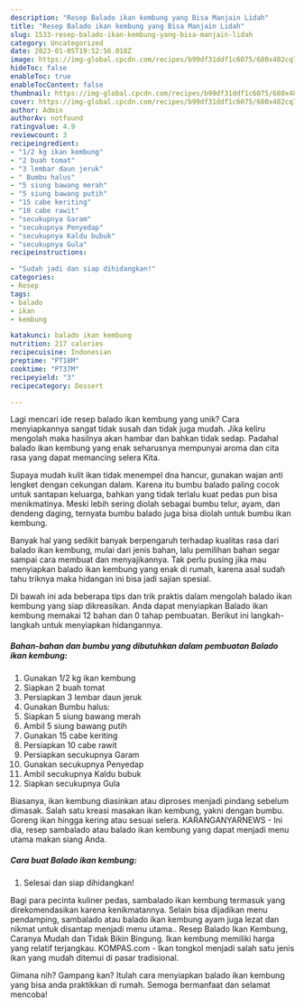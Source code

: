 ```yaml
---
description: "Resep Balado ikan kembung yang Bisa Manjain Lidah"
title: "Resep Balado ikan kembung yang Bisa Manjain Lidah"
slug: 1533-resep-balado-ikan-kembung-yang-bisa-manjain-lidah
category: Uncategorized
date: 2023-01-05T19:52:56.018Z
image: https://img-global.cpcdn.com/recipes/b99df31ddf1c6075/680x482cq70/balado-ikan-kembung-foto-resep-utama.jpg
hideToc: false
enableToc: true
enableTocContent: false
thumbnail: https://img-global.cpcdn.com/recipes/b99df31ddf1c6075/680x482cq70/balado-ikan-kembung-foto-resep-utama.jpg
cover: https://img-global.cpcdn.com/recipes/b99df31ddf1c6075/680x482cq70/balado-ikan-kembung-foto-resep-utama.jpg
author: Admin
authorAv: notfound
ratingvalue: 4.9
reviewcount: 3
recipeingredient:
- "1/2 kg ikan kembung"
- "2 buah tomat"
- "3 lembar daun jeruk"
- " Bumbu halus"
- "5 siung bawang merah"
- "5 siung bawang putih"
- "15 cabe keriting"
- "10 cabe rawit"
- "secukupnya Garam"
- "secukupnya Penyedap"
- "secukupnya Kaldu bubuk"
- "secukupnya Gula"
recipeinstructions:

- "Sudah jadi dan siap dihidangkan!"
categories:
- Resep
tags:
- balado
- ikan
- kembung

katakunci: balado ikan kembung 
nutrition: 217 calories
recipecuisine: Indonesian
preptime: "PT18M"
cooktime: "PT37M"
recipeyield: "3"
recipecategory: Dessert

---
```





Lagi mencari ide resep balado ikan kembung yang unik? Cara menyiapkannya sangat tidak susah dan tidak juga mudah. Jika keliru mengolah maka hasilnya akan hambar dan bahkan tidak sedap. Padahal balado ikan kembung yang enak seharusnya mempunyai aroma dan cita rasa yang dapat memancing selera Kita.





Supaya mudah kulit ikan tidak menempel dna hancur, gunakan wajan anti lengket dengan cekungan dalam. Karena itu bumbu balado paling cocok untuk santapan keluarga, bahkan yang tidak terlalu kuat pedas pun bisa menikmatinya. Meski lebih sering diolah sebagai bumbu telur, ayam, dan dendeng daging, ternyata bumbu balado juga bisa diolah untuk bumbu ikan kembung.

Banyak hal yang sedikit banyak berpengaruh terhadap kualitas rasa dari balado ikan kembung, mulai dari jenis bahan, lalu pemilihan bahan segar sampai cara membuat dan menyajikannya. Tak perlu pusing jika mau menyiapkan balado ikan kembung yang enak di rumah, karena asal sudah tahu triknya maka hidangan ini bisa jadi sajian spesial.






Di bawah ini ada beberapa tips dan trik praktis dalam mengolah balado ikan kembung yang siap dikreasikan. Anda dapat menyiapkan Balado ikan kembung memakai 12 bahan dan 0 tahap pembuatan. Berikut ini langkah-langkah untuk menyiapkan hidangannya.

<!--inarticleads1-->

##### Bahan-bahan dan bumbu yang dibutuhkan dalam pembuatan Balado ikan kembung:

1. Gunakan 1/2 kg ikan kembung
1. Siapkan 2 buah tomat
1. Persiapkan 3 lembar daun jeruk
1. Gunakan  Bumbu halus:
1. Siapkan 5 siung bawang merah
1. Ambil 5 siung bawang putih
1. Gunakan 15 cabe keriting
1. Persiapkan 10 cabe rawit
1. Persiapkan secukupnya Garam
1. Gunakan secukupnya Penyedap
1. Ambil secukupnya Kaldu bubuk
1. Siapkan secukupnya Gula


Biasanya, ikan kembung diasinkan atau diproses menjadi pindang sebelum dimasak. Salah satu kreasi masakan ikan kembung, yakni dengan bumbu. Goreng ikan hingga kering atau sesuai selera. KARANGANYARNEWS - Ini dia, resep sambalado atau balado ikan kembung yang dapat menjadi menu utama makan siang Anda. 

<!--inarticleads2-->

##### Cara buat Balado ikan kembung:


1. Selesai dan siap dihidangkan!

Bagi para pecinta kuliner pedas, sambalado ikan kembung termasuk yang direkomendasikan karena kenikmatannya. Selain bisa dijadikan menu pendamping, sambalado atau balado ikan kembung ayam juga lezat dan nikmat untuk disantap menjadi menu utama.. Resep Balado Ikan Kembung, Caranya Mudah dan Tidak Bikin Bingung. Ikan kembung memiliki harga yang relatif terjangkau. KOMPAS.com - Ikan tongkol menjadi salah satu jenis ikan yang mudah ditemui di pasar tradisional. 

Gimana nih? Gampang kan? Itulah cara menyiapkan balado ikan kembung yang bisa anda praktikkan di rumah. Semoga bermanfaat dan selamat mencoba!
